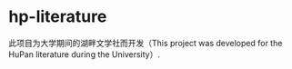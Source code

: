 # hp-literature
此项目为大学期间的湖畔文学社而开发（This project was developed for the HuPan literature during the University）.

## 
